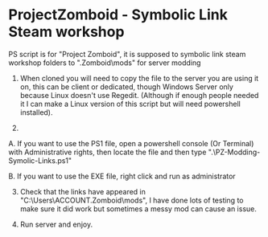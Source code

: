 # ProjectZomboid - Symbolic Link Steam workshop
PS script is for "Project Zomboid", it is supposed to symbolic link steam workshop folders to ".Zomboid\mods" for server modding

1. When cloned you will need to copy the file to the server you are using it on, this can be client or dedicated, though Windows Server only because Linux doesn't use Regedit.
(Although if enough people needed it I can make a Linux version of this script but will need powershell installed).

2.
A. If you want to use the PS1 file, open a powershell console (Or Terminal) with Administrative rights, then locate the file and then type ".\PZ-Modding-Symolic-Links.ps1"

B. If you want to use the EXE file, right click and run as administrator

3. Check that the links have appeared in "C:\Users\ACCOUNT\.Zomboid\mods", I have done lots of testing to make sure it did work but sometimes a messy mod can cause an issue.

4. Run server and enjoy.
